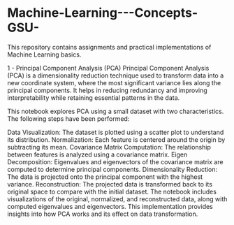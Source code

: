 # Machine-Learning---Concepts-GSU-
This repository contains assignments and practical implementations of Machine Learning basics.


1 - Principal Component Analysis (PCA)
Principal Component Analysis (PCA) is a dimensionality reduction technique used to transform data into a new coordinate system, where the most significant variance lies along the principal components. It helps in reducing redundancy and improving interpretability while retaining essential patterns in the data.

This notebook explores PCA using a small dataset with two characteristics. The following steps have been performed:

Data Visualization: The dataset is plotted using a scatter plot to understand its distribution.
Normalization: Each feature is centered around the origin by subtracting its mean.
Covariance Matrix Computation: The relationship between features is analyzed using a covariance matrix.
Eigen Decomposition: Eigenvalues and eigenvectors of the covariance matrix are computed to determine principal components.
Dimensionality Reduction: The data is projected onto the principal component with the highest variance.
Reconstruction: The projected data is transformed back to its original space to compare with the initial dataset.
The notebook includes visualizations of the original, normalized, and reconstructed data, along with computed eigenvalues and eigenvectors. This implementation provides insights into how PCA works and its effect on data transformation.
